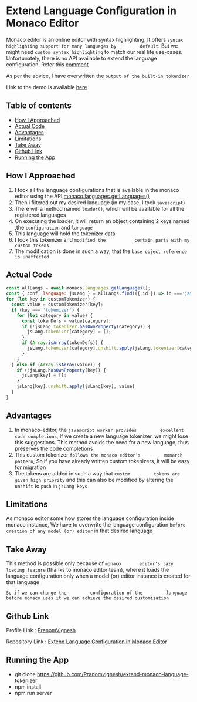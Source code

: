 # Extend Language Configuration in Monaco Editor <!-- omit in toc -->


Monaco editor is an online editor with syntax highlighting. It offers `syntax highlighting support for many languages by         default`.
 But we might need `custom syntax highlighting` to match our real life use-cases.
 Unfortunately, there is no API available to extend the language configuration, Refer this [comment](https://github.com/microsoft/monaco-editor/issues/1927#issuecomment-690917295)

As per the advice, I have overwritten the `output of the built-in tokenizer`

Link to the demo is available [here](https://monaco-editor-extend-lang-conf.vercel.app/)

**Table of contents** <!-- omit in toc -->
---------------------

- [How I Approached](#how-i-approached)
- [Actual Code](#actual-code)
- [Advantages](#advantages)
- [Limitations](#limitations)
- [Take Away](#take-away)
- [Github Link](#github-link)
- [Running the App](#running-the-app)

How I Approached
----------------

1.  I took all the language configurations that is available in the monaco editor using the API [monaco.languages.getLanguages()](https://microsoft.github.io/monaco-editor/api/modules/monaco.languages.html#getlanguages)
2.  Then i filtered out my desired language (in my case, I took `javascript`)
3.  There will a method named `loader()`, which will be available for all the registered languages
4.  On executing the loader, it will return an object containing 2 keys named ,the `configuration` and `language`
5.  This language will hold the tokenizer data
6.  I took this tokenizer and `modified the           certain parts with my custom tokens`
7.  The modification is done in such a way, that the `base object reference is unaffected`

Actual Code
-----------

```javascript
const allLangs = await monaco.languages.getLanguages();
const { conf, language: jsLang } = allLangs.find(({ id }) => id ==='javascript').loader();
for (let key in customTokenizer) {
  const value = customTokenizer[key];
  if (key === 'tokenizer') {
    for (let category in value) {
      const tokenDefs = value[category];
      if (!jsLang.tokenizer.hasOwnProperty(category)) {
        jsLang.tokenizer[category] = [];
      }
      if (Array.isArray(tokenDefs)) {
        jsLang.tokenizer[category].unshift.apply(jsLang.tokenizer[category], tokenDefs)
      }
    }
  } else if (Array.isArray(value)) {
    if (!jsLang.hasOwnProperty(key)) {
      jsLang[key] = [];
    }
    jsLang[key].unshift.apply(jsLang[key], value)
  }
}
```

Advantages
----------

1.  In monaco-editor, the `javascript worker provides         excellent code completions`, If we create a new language tokenizer, we might lose this suggestions. This method avoids the need for a new language, thus preserves the code completions
2.  This custom tokenizer `follows the monaco editor’s         monarch pattern`, So if you have already written custom tokenizers, it will be easy for migration
3.  The tokens are added in such a way that `custom         tokens are given high priority` and this can also be modified by altering the `unshift` to `push` in `jsLang keys`

Limitations
-----------

As monaco editor some how stores the language configuration inside monaco instance, We have to overwrite the language configuration `before         creation of any model (or) editor` in that desired language

Take Away
---------

This method is possible only because of `monaco       editor’s lazy loading feature` (thanks to monaco editor team), where it loads the language configuration only when a model (or) editor instance is created for that language

`So if we can change the         configuration of the         language before monaco uses it we can achieve the desired customization`

Github Link
-----------

Profile Link : [PranomVignesh](https://github.com/Pranomvignesh)

 Repository Link : [Extend Language Configuration in Monaco Editor](https://github.com/Pranomvignesh/extend-monaco-language-tokenizer)

Running the App
---------------
- git clone https://github.com/Pranomvignesh/extend-monaco-language-tokenizer
- npm install
- npm run server
